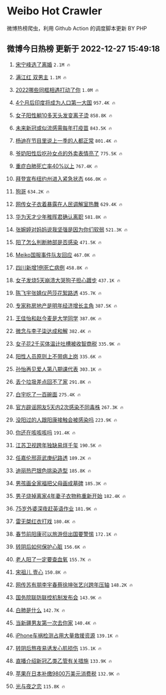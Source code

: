 # Weibo Hot Crawler 



微博热榜爬虫，利用 Github Action 的调度脚本更新 BY PHP 


## 微博今日热榜 更新于 2022-12-27 15:49:18 
1. [宋宁峰选了离婚](https://s.weibo.com/weibo?q=%23%E5%AE%8B%E5%AE%81%E5%B3%B0%E9%80%89%E4%BA%86%E7%A6%BB%E5%A9%9A%23&t=31&band_rank=1&Refer=top) `2.1M 🔥` 

1. [满江红 双男主](https://s.weibo.com/weibo?q=%E6%BB%A1%E6%B1%9F%E7%BA%A2%20%E5%8F%8C%E7%94%B7%E4%B8%BB&t=31&band_rank=2&Refer=top) `1.1M 🔥` 

1. [2022哪些同框相遇打动了你](https://s.weibo.com/weibo?q=%232022%E5%93%AA%E4%BA%9B%E5%90%8C%E6%A1%86%E7%9B%B8%E9%81%87%E6%89%93%E5%8A%A8%E4%BA%86%E4%BD%A0%23&t=31&band_rank=3&Refer=top) `1.0M 🔥` 

1. [4个月后印度将成为人口第一大国](https://s.weibo.com/weibo?q=%234%E4%B8%AA%E6%9C%88%E5%90%8E%E5%8D%B0%E5%BA%A6%E5%B0%86%E6%88%90%E4%B8%BA%E4%BA%BA%E5%8F%A3%E7%AC%AC%E4%B8%80%E5%A4%A7%E5%9B%BD%23&t=31&band_rank=4&Refer=top) `957.4K 🔥` 

1. [女子阳性躺10多天头发变离子烫](https://s.weibo.com/weibo?q=%23%E5%A5%B3%E5%AD%90%E9%98%B3%E6%80%A7%E8%BA%BA10%E5%A4%9A%E5%A4%A9%E5%A4%B4%E5%8F%91%E5%8F%98%E7%A6%BB%E5%AD%90%E7%83%AB%23&t=31&band_rank=5&Refer=top) `858.8K 🔥` 

1. [未来新冠或似流感需每年打疫苗](https://s.weibo.com/weibo?q=%23%E6%9C%AA%E6%9D%A5%E6%96%B0%E5%86%A0%E6%88%96%E4%BC%BC%E6%B5%81%E6%84%9F%E9%9C%80%E6%AF%8F%E5%B9%B4%E6%89%93%E7%96%AB%E8%8B%97%23&t=31&band_rank=6&Refer=top) `843.5K 🔥` 

1. [杨迪在节目里说上一季的人都正常](https://s.weibo.com/weibo?q=%23%E6%9D%A8%E8%BF%AA%E5%9C%A8%E8%8A%82%E7%9B%AE%E9%87%8C%E8%AF%B4%E4%B8%8A%E4%B8%80%E5%AD%A3%E7%9A%84%E4%BA%BA%E9%83%BD%E6%AD%A3%E5%B8%B8%23&t=31&band_rank=7&Refer=top) `801.4K 🔥` 

1. [爷奶阳性后吃孙女点的外卖表情亮了](https://s.weibo.com/weibo?q=%23%E7%88%B7%E5%A5%B6%E9%98%B3%E6%80%A7%E5%90%8E%E5%90%83%E5%AD%99%E5%A5%B3%E7%82%B9%E7%9A%84%E5%A4%96%E5%8D%96%E8%A1%A8%E6%83%85%E4%BA%AE%E4%BA%86%23&t=31&band_rank=8&Refer=top) `775.5K 🔥` 

1. [重症白肺死亡率40%以上](https://s.weibo.com/weibo?q=%23%E9%87%8D%E7%97%87%E7%99%BD%E8%82%BA%E6%AD%BB%E4%BA%A1%E7%8E%8740%25%E4%BB%A5%E4%B8%8A%23&t=31&band_rank=9&Refer=top) `767.4K 🔥` 

1. [拜登宣布纽约州进入紧急状态](https://s.weibo.com/weibo?q=%23%E6%8B%9C%E7%99%BB%E5%AE%A3%E5%B8%83%E7%BA%BD%E7%BA%A6%E5%B7%9E%E8%BF%9B%E5%85%A5%E7%B4%A7%E6%80%A5%E7%8A%B6%E6%80%81%23&t=31&band_rank=10&Refer=top) `666.0K 🔥` 

1. [狗哥](https://s.weibo.com/weibo?q=%E7%8B%97%E5%93%A5&t=31&band_rank=11&Refer=top) `634.2K 🔥` 

1. [网传女子衣着暴露在人民调解室热舞](https://s.weibo.com/weibo?q=%23%E7%BD%91%E4%BC%A0%E5%A5%B3%E5%AD%90%E8%A1%A3%E7%9D%80%E6%9A%B4%E9%9C%B2%E5%9C%A8%E4%BA%BA%E6%B0%91%E8%B0%83%E8%A7%A3%E5%AE%A4%E7%83%AD%E8%88%9E%23&t=31&band_rank=12&Refer=top) `629.4K 🔥` 

1. [华为天才少年稚晖君确认离职](https://s.weibo.com/weibo?q=%23%E5%8D%8E%E4%B8%BA%E5%A4%A9%E6%89%8D%E5%B0%91%E5%B9%B4%E7%A8%9A%E6%99%96%E5%90%9B%E7%A1%AE%E8%AE%A4%E7%A6%BB%E8%81%8C%23&t=31&band_rank=13&Refer=top) `581.8K 🔥` 

1. [张婉婷对妈妈说我坚强是因为你们软弱](https://s.weibo.com/weibo?q=%23%E5%BC%A0%E5%A9%89%E5%A9%B7%E5%AF%B9%E5%A6%88%E5%A6%88%E8%AF%B4%E6%88%91%E5%9D%9A%E5%BC%BA%E6%98%AF%E5%9B%A0%E4%B8%BA%E4%BD%A0%E4%BB%AC%E8%BD%AF%E5%BC%B1%23&t=31&band_rank=14&Refer=top) `521.3K 🔥` 

1. [阳了怎么判断肺部是否感染](https://s.weibo.com/weibo?q=%23%E9%98%B3%E4%BA%86%E6%80%8E%E4%B9%88%E5%88%A4%E6%96%AD%E8%82%BA%E9%83%A8%E6%98%AF%E5%90%A6%E6%84%9F%E6%9F%93%23&t=31&band_rank=15&Refer=top) `471.5K 🔥` 

1. [Meiko国服事件队友回应](https://s.weibo.com/weibo?q=%23Meiko%E5%9B%BD%E6%9C%8D%E4%BA%8B%E4%BB%B6%E9%98%9F%E5%8F%8B%E5%9B%9E%E5%BA%94%23&t=31&band_rank=16&Refer=top) `467.0K 🔥` 

1. [四川新增1例死亡病例](https://s.weibo.com/weibo?q=%23%E5%9B%9B%E5%B7%9D%E6%96%B0%E5%A2%9E1%E4%BE%8B%E6%AD%BB%E4%BA%A1%E7%97%85%E4%BE%8B%23&t=31&band_rank=17&Refer=top) `458.8K 🔥` 

1. [女子发烧5天崩溃大哭狗子担心踱步](https://s.weibo.com/weibo?q=%23%E5%A5%B3%E5%AD%90%E5%8F%91%E7%83%A75%E5%A4%A9%E5%B4%A9%E6%BA%83%E5%A4%A7%E5%93%AD%E7%8B%97%E5%AD%90%E6%8B%85%E5%BF%83%E8%B8%B1%E6%AD%A5%23&t=31&band_rank=18&Refer=top) `437.1K 🔥` 

1. [陈飞宇张婧仪芭莎花絮路透](https://s.weibo.com/weibo?q=%E9%99%88%E9%A3%9E%E5%AE%87%E5%BC%A0%E5%A9%A7%E4%BB%AA%E8%8A%AD%E8%8E%8E%E8%8A%B1%E7%B5%AE%E8%B7%AF%E9%80%8F&t=31&band_rank=19&Refer=top) `435.7K 🔥` 

1. [专家称房地产是明年经济增长主角](https://s.weibo.com/weibo?q=%23%E4%B8%93%E5%AE%B6%E7%A7%B0%E6%88%BF%E5%9C%B0%E4%BA%A7%E6%98%AF%E6%98%8E%E5%B9%B4%E7%BB%8F%E6%B5%8E%E5%A2%9E%E9%95%BF%E4%B8%BB%E8%A7%92%23&t=31&band_rank=20&Refer=top) `387.5K 🔥` 

1. [王佳怡和赵今麦是大学同学](https://s.weibo.com/weibo?q=%23%E7%8E%8B%E4%BD%B3%E6%80%A1%E5%92%8C%E8%B5%B5%E4%BB%8A%E9%BA%A6%E6%98%AF%E5%A4%A7%E5%AD%A6%E5%90%8C%E5%AD%A6%23&t=31&band_rank=21&Refer=top) `387.0K 🔥` 

1. [微念与李子柒达成和解](https://s.weibo.com/weibo?q=%23%E5%BE%AE%E5%BF%B5%E4%B8%8E%E6%9D%8E%E5%AD%90%E6%9F%92%E8%BE%BE%E6%88%90%E5%92%8C%E8%A7%A3%23&t=31&band_rank=22&Refer=top) `382.4K 🔥` 

1. [女子花2千买体温计吐槽被收智商税](https://s.weibo.com/weibo?q=%23%E5%A5%B3%E5%AD%90%E8%8A%B12%E5%8D%83%E4%B9%B0%E4%BD%93%E6%B8%A9%E8%AE%A1%E5%90%90%E6%A7%BD%E8%A2%AB%E6%94%B6%E6%99%BA%E5%95%86%E7%A8%8E%23&t=31&band_rank=23&Refer=top) `335.9K 🔥` 

1. [阳性人员原则上不带病上岗](https://s.weibo.com/weibo?q=%23%E9%98%B3%E6%80%A7%E4%BA%BA%E5%91%98%E5%8E%9F%E5%88%99%E4%B8%8A%E4%B8%8D%E5%B8%A6%E7%97%85%E4%B8%8A%E5%B2%97%23&t=31&band_rank=24&Refer=top) `335.6K 🔥` 

1. [孙怡再见爱人第八期课代表](https://s.weibo.com/weibo?q=%23%E5%AD%99%E6%80%A1%E5%86%8D%E8%A7%81%E7%88%B1%E4%BA%BA%E7%AC%AC%E5%85%AB%E6%9C%9F%E8%AF%BE%E4%BB%A3%E8%A1%A8%23&t=31&band_rank=25&Refer=top) `303.1K 🔥` 

1. [丢个垃圾差点回不了家](https://s.weibo.com/weibo?q=%23%E4%B8%A2%E4%B8%AA%E5%9E%83%E5%9C%BE%E5%B7%AE%E7%82%B9%E5%9B%9E%E4%B8%8D%E4%BA%86%E5%AE%B6%23&t=31&band_rank=26&Refer=top) `291.8K 🔥` 

1. [白宇吃了一百碗面](https://s.weibo.com/weibo?q=%23%E7%99%BD%E5%AE%87%E5%90%83%E4%BA%86%E4%B8%80%E7%99%BE%E7%A2%97%E9%9D%A2%23&t=31&band_rank=27&Refer=top) `275.4K 🔥` 

1. [官方辟谣网友5天内2次感染不同毒株](https://s.weibo.com/weibo?q=%23%E5%AE%98%E6%96%B9%E8%BE%9F%E8%B0%A3%E7%BD%91%E5%8F%8B5%E5%A4%A9%E5%86%852%E6%AC%A1%E6%84%9F%E6%9F%93%E4%B8%8D%E5%90%8C%E6%AF%92%E6%A0%AA%23&t=31&band_rank=28&Refer=top) `267.3K 🔥` 

1. [没阳过的人跟阳康接触会被感染吗](https://s.weibo.com/weibo?q=%23%E6%B2%A1%E9%98%B3%E8%BF%87%E7%9A%84%E4%BA%BA%E8%B7%9F%E9%98%B3%E5%BA%B7%E6%8E%A5%E8%A7%A6%E4%BC%9A%E8%A2%AB%E6%84%9F%E6%9F%93%E5%90%97%23&t=31&band_rank=29&Refer=top) `223.9K 🔥` 

1. [你还在咳咳咳吗](https://s.weibo.com/weibo?q=%23%E4%BD%A0%E8%BF%98%E5%9C%A8%E5%92%B3%E5%92%B3%E5%92%B3%E5%90%97%23&t=31&band_rank=30&Refer=top) `191.4K 🔥` 

1. [江苏卫视跨年独缺易烊千玺](https://s.weibo.com/weibo?q=%23%E6%B1%9F%E8%8B%8F%E5%8D%AB%E8%A7%86%E8%B7%A8%E5%B9%B4%E7%8B%AC%E7%BC%BA%E6%98%93%E7%83%8A%E5%8D%83%E7%8E%BA%23&t=31&band_rank=31&Refer=top) `190.5K 🔥` 

1. [任嘉伦邢菲武庚纪路透](https://s.weibo.com/weibo?q=%23%E4%BB%BB%E5%98%89%E4%BC%A6%E9%82%A2%E8%8F%B2%E6%AD%A6%E5%BA%9A%E7%BA%AA%E8%B7%AF%E9%80%8F%23&t=31&band_rank=32&Refer=top) `189.2K 🔥` 

1. [迪丽热巴银色挑染造型](https://s.weibo.com/weibo?q=%23%E8%BF%AA%E4%B8%BD%E7%83%AD%E5%B7%B4%E9%93%B6%E8%89%B2%E6%8C%91%E6%9F%93%E9%80%A0%E5%9E%8B%23&t=31&band_rank=33&Refer=top) `185.8K 🔥` 

1. [男孩画全家福把父母画成墓碑](https://s.weibo.com/weibo?q=%23%E7%94%B7%E5%AD%A9%E7%94%BB%E5%85%A8%E5%AE%B6%E7%A6%8F%E6%8A%8A%E7%88%B6%E6%AF%8D%E7%94%BB%E6%88%90%E5%A2%93%E7%A2%91%23&t=31&band_rank=34&Refer=top) `185.3K 🔥` 

1. [男子烧掉离家4年妻子衣物称重新开始](https://s.weibo.com/weibo?q=%23%E7%94%B7%E5%AD%90%E7%83%A7%E6%8E%89%E7%A6%BB%E5%AE%B64%E5%B9%B4%E5%A6%BB%E5%AD%90%E8%A1%A3%E7%89%A9%E7%A7%B0%E9%87%8D%E6%96%B0%E5%BC%80%E5%A7%8B%23&t=31&band_rank=35&Refer=top) `182.4K 🔥` 

1. [75岁外婆深夜赶英语作业](https://s.weibo.com/weibo?q=%2375%E5%B2%81%E5%A4%96%E5%A9%86%E6%B7%B1%E5%A4%9C%E8%B5%B6%E8%8B%B1%E8%AF%AD%E4%BD%9C%E4%B8%9A%23&t=31&band_rank=36&Refer=top) `181.9K 🔥` 

1. [雷无桀红衣打戏](https://s.weibo.com/weibo?q=%E9%9B%B7%E6%97%A0%E6%A1%80%E7%BA%A2%E8%A1%A3%E6%89%93%E6%88%8F&t=31&band_rank=37&Refer=top) `180.4K 🔥` 

1. [春节前阳康可以旅游但出国要警惕](https://s.weibo.com/weibo?q=%23%E6%98%A5%E8%8A%82%E5%89%8D%E9%98%B3%E5%BA%B7%E5%8F%AF%E4%BB%A5%E6%97%85%E6%B8%B8%E4%BD%86%E5%87%BA%E5%9B%BD%E8%A6%81%E8%AD%A6%E6%83%95%23&t=31&band_rank=38&Refer=top) `172.1K 🔥` 

1. [转阴后如何保护心脏](https://s.weibo.com/weibo?q=%23%E8%BD%AC%E9%98%B4%E5%90%8E%E5%A6%82%E4%BD%95%E4%BF%9D%E6%8A%A4%E5%BF%83%E8%84%8F%23&t=31&band_rank=39&Refer=top) `156.6K 🔥` 

1. [老人阳了一定要查血氧](https://s.weibo.com/weibo?q=%23%E8%80%81%E4%BA%BA%E9%98%B3%E4%BA%86%E4%B8%80%E5%AE%9A%E8%A6%81%E6%9F%A5%E8%A1%80%E6%B0%A7%23&t=31&band_rank=40&Refer=top) `155.7K 🔥` 

1. [宋祖儿 壹心](https://s.weibo.com/weibo?q=%E5%AE%8B%E7%A5%96%E5%84%BF%20%E5%A3%B9%E5%BF%83&t=31&band_rank=41&Refer=top) `150.8K 🔥` 

1. [网传苏有朋李宇春蔡徐坤张艺兴跨年压轴](https://s.weibo.com/weibo?q=%23%E7%BD%91%E4%BC%A0%E8%8B%8F%E6%9C%89%E6%9C%8B%E6%9D%8E%E5%AE%87%E6%98%A5%E8%94%A1%E5%BE%90%E5%9D%A4%E5%BC%A0%E8%89%BA%E5%85%B4%E8%B7%A8%E5%B9%B4%E5%8E%8B%E8%BD%B4%23&t=31&band_rank=42&Refer=top) `148.2K 🔥` 

1. [国务院联防联控机制发布会](https://s.weibo.com/weibo?q=%23%E5%9B%BD%E5%8A%A1%E9%99%A2%E8%81%94%E9%98%B2%E8%81%94%E6%8E%A7%E6%9C%BA%E5%88%B6%E5%8F%91%E5%B8%83%E4%BC%9A%23&t=31&band_rank=43&Refer=top) `143.9K 🔥` 

1. [白肺是什么](https://s.weibo.com/weibo?q=%23%E7%99%BD%E8%82%BA%E6%98%AF%E4%BB%80%E4%B9%88%23&t=31&band_rank=44&Refer=top) `142.7K 🔥` 

1. [当新疆男友第一次去你家](https://s.weibo.com/weibo?q=%23%E5%BD%93%E6%96%B0%E7%96%86%E7%94%B7%E5%8F%8B%E7%AC%AC%E4%B8%80%E6%AC%A1%E5%8E%BB%E4%BD%A0%E5%AE%B6%23&t=31&band_rank=45&Refer=top) `140.4K 🔥` 

1. [iPhone车祸检测占用大量救援资源](https://s.weibo.com/weibo?q=%23iPhone%E8%BD%A6%E7%A5%B8%E6%A3%80%E6%B5%8B%E5%8D%A0%E7%94%A8%E5%A4%A7%E9%87%8F%E6%95%91%E6%8F%B4%E8%B5%84%E6%BA%90%23&t=31&band_rank=46&Refer=top) `139.1K 🔥` 

1. [转阴后熬夜易诱发心肌损伤](https://s.weibo.com/weibo?q=%23%E8%BD%AC%E9%98%B4%E5%90%8E%E7%86%AC%E5%A4%9C%E6%98%93%E8%AF%B1%E5%8F%91%E5%BF%83%E8%82%8C%E6%8D%9F%E4%BC%A4%23&t=31&band_rank=47&Refer=top) `135.1K 🔥` 

1. [直播介绍新冠乙类乙管有关措施](https://s.weibo.com/weibo?q=%23%E7%9B%B4%E6%92%AD%E4%BB%8B%E7%BB%8D%E6%96%B0%E5%86%A0%E4%B9%99%E7%B1%BB%E4%B9%99%E7%AE%A1%E6%9C%89%E5%85%B3%E6%8E%AA%E6%96%BD%23&t=31&band_rank=48&Refer=top) `133.9K 🔥` 

1. [苹果在日本补缴9800万美元消费税](https://s.weibo.com/weibo?q=%23%E8%8B%B9%E6%9E%9C%E5%9C%A8%E6%97%A5%E6%9C%AC%E8%A1%A5%E7%BC%B49800%E4%B8%87%E7%BE%8E%E5%85%83%E6%B6%88%E8%B4%B9%E7%A8%8E%23&t=31&band_rank=49&Refer=top) `132.9K 🔥` 

1. [光与夜之恋](https://s.weibo.com/weibo?q=%23%E5%85%89%E4%B8%8E%E5%A4%9C%E4%B9%8B%E6%81%8B%23&t=31&band_rank=50&Refer=top) `115.8K 🔥` 

